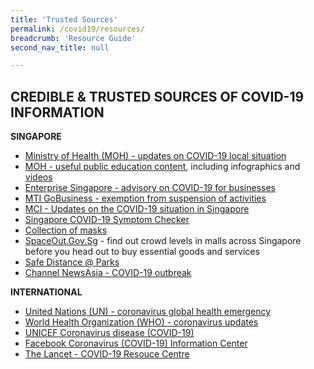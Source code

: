 ```yaml
---
title: 'Trusted Sources'
permalink: /covid19/resources/
breadcrumb: 'Resource Guide'
second_nav_title: null

---
```



## CREDIBLE & TRUSTED SOURCES OF COVID-19 INFORMATION



**SINGAPORE**

- [Ministry of Health (MOH) - updates on COVID-19 local situation](https://www.moh.gov.sg/covid-19)
- [MOH - useful public education content](https://www.moh.gov.sg/covid-19/resources), including infographics and [videos](https://www.moh.gov.sg/covid-19/resources#videos) 
- [Enterprise Singapore - advisory on COVID-19 for businesses](https://www.enterprisesg.gov.sg/covid-19)
- [MTI GoBusiness - exemption from suspension of activities](https://covid.gobusiness.gov.sg/)
- [MCI - Updates on the COVID-19 situation in Singapore](https://www.gov.sg/features/covid-19)
- [Singapore COVID-19 Symptom Checker](https://www.sgcovidcheck.com/)
- [Collection of masks](https://www.maskgowhere.gov.sg/)
- [SpaceOut.Gov.Sg](https://www.spaceout.gov.sg/) - find out crowd levels in malls across Singapore before you head out to buy essential goods and services
- [Safe Distance @ Parks](https://safedistparks.nparks.gov.sg/) 
- [Channel NewsAsia - COVID-19 outbreak](https://www.channelnewsasia.com/news/topics/coronavirus-covid-19)



**INTERNATIONAL**

- [United Nations (UN) - coronavirus global health emergency](https://www.un.org/en/coronavirus)
- [World Health Organization (WHO) - coronavirus updates](https://www.who.int/emergencies/diseases/novel-coronavirus-2019)
- [UNICEF Coronavirus disease (COVID-19)](https://www.facebook.com/coronavirus_info/?page_source=search)  
- [Facebook Coronavirus (COVID-19) Information Center](https://www.facebook.com/coronavirus_info/?page_source=search)
- [The Lancet - COVID-19 Resouce Centre](https://www.thelancet.com/coronavirus)